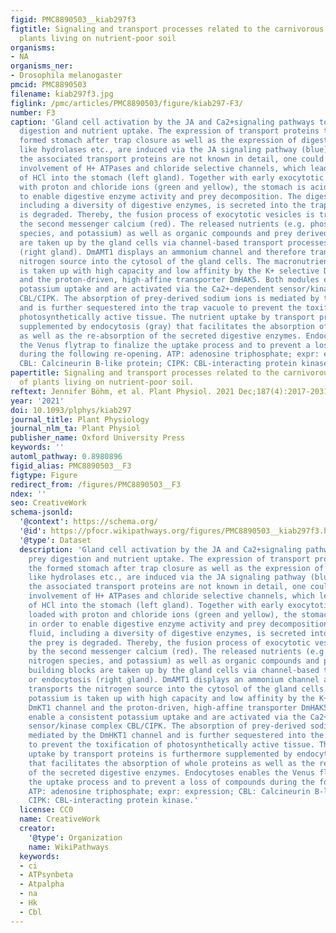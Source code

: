 ```yaml
---
figid: PMC8890503__kiab297f3
figtitle: Signaling and transport processes related to the carnivorous lifestyle of
  plants living on nutrient-poor soil
organisms:
- NA
organisms_ner:
- Drosophila melanogaster
pmcid: PMC8890503
filename: kiab297f3.jpg
figlink: /pmc/articles/PMC8890503/figure/kiab297-F3/
number: F3
caption: 'Gland cell activation by the JA and Ca2+signaling pathways to enable prey
  digestion and nutrient uptake. The expression of transport proteins to acidify the
  formed stomach after trap closure as well as the expression of digestive enzymes,
  like hydrolases etc., are induced via the JA signaling pathway (blue). Although,
  the associated transport proteins are not known in detail, one could suggest the
  involvement of H+ ATPases and chloride selective channels, which lead to an efflux
  of HCl into the stomach (left gland). Together with early exocytotic vesicles loaded
  with proton and chloride ions (green and yellow), the stomach is acidified in order
  to enable digestive enzyme activity and prey decomposition. The digestive fluid,
  including a diversity of digestive enzymes, is secreted into the trap and the prey
  is degraded. Thereby, the fusion process of exocytotic vesicles is triggered by
  the second messenger calcium (red). The released nutrients (e.g. phosphate, nitrogen
  species, and potassium) as well as organic compounds and prey derived building blocks
  are taken up by the gland cells via channel-based transport processes or endocytosis
  (right gland). DmAMT1 displays an ammonium channel and therefore transports the
  nitrogen source into the cytosol of the gland cells. The macronutrient potassium
  is taken up with high capacity and low affinity by the K+ selective DmKT1 channel
  and the proton-driven, high-affine transporter DmHAK5. Both modules enable a consistent
  potassium uptake and are activated via the Ca2+-dependent sensor/kinase complex
  CBL/CIPK. The absorption of prey-derived sodium ions is mediated by the DmHKT1 channel
  and is further sequestered into the trap vacuole to prevent the toxification of
  photosynthetically active tissue. The nutrient uptake by transport proteins is furthermore
  supplemented by endocytosis (gray) that facilitates the absorption of whole proteins
  as well as the re-absorption of the secreted digestive enzymes. Endocytoses enables
  the Venus flytrap to finalize the uptake process and to prevent a loss of compounds
  during the following re-opening. ATP: adenosine triphosphate; expr: expression;
  CBL: Calcineurin B-like protein; CIPK: CBL-interacting protein kinase.'
papertitle: Signaling and transport processes related to the carnivorous lifestyle
  of plants living on nutrient-poor soil.
reftext: Jennifer Böhm, et al. Plant Physiol. 2021 Dec;187(4):2017-2031.
year: '2021'
doi: 10.1093/plphys/kiab297
journal_title: Plant Physiology
journal_nlm_ta: Plant Physiol
publisher_name: Oxford University Press
keywords: ''
automl_pathway: 0.8980896
figid_alias: PMC8890503__F3
figtype: Figure
redirect_from: /figures/PMC8890503__F3
ndex: ''
seo: CreativeWork
schema-jsonld:
  '@context': https://schema.org/
  '@id': https://pfocr.wikipathways.org/figures/PMC8890503__kiab297f3.html
  '@type': Dataset
  description: 'Gland cell activation by the JA and Ca2+signaling pathways to enable
    prey digestion and nutrient uptake. The expression of transport proteins to acidify
    the formed stomach after trap closure as well as the expression of digestive enzymes,
    like hydrolases etc., are induced via the JA signaling pathway (blue). Although,
    the associated transport proteins are not known in detail, one could suggest the
    involvement of H+ ATPases and chloride selective channels, which lead to an efflux
    of HCl into the stomach (left gland). Together with early exocytotic vesicles
    loaded with proton and chloride ions (green and yellow), the stomach is acidified
    in order to enable digestive enzyme activity and prey decomposition. The digestive
    fluid, including a diversity of digestive enzymes, is secreted into the trap and
    the prey is degraded. Thereby, the fusion process of exocytotic vesicles is triggered
    by the second messenger calcium (red). The released nutrients (e.g. phosphate,
    nitrogen species, and potassium) as well as organic compounds and prey derived
    building blocks are taken up by the gland cells via channel-based transport processes
    or endocytosis (right gland). DmAMT1 displays an ammonium channel and therefore
    transports the nitrogen source into the cytosol of the gland cells. The macronutrient
    potassium is taken up with high capacity and low affinity by the K+ selective
    DmKT1 channel and the proton-driven, high-affine transporter DmHAK5. Both modules
    enable a consistent potassium uptake and are activated via the Ca2+-dependent
    sensor/kinase complex CBL/CIPK. The absorption of prey-derived sodium ions is
    mediated by the DmHKT1 channel and is further sequestered into the trap vacuole
    to prevent the toxification of photosynthetically active tissue. The nutrient
    uptake by transport proteins is furthermore supplemented by endocytosis (gray)
    that facilitates the absorption of whole proteins as well as the re-absorption
    of the secreted digestive enzymes. Endocytoses enables the Venus flytrap to finalize
    the uptake process and to prevent a loss of compounds during the following re-opening.
    ATP: adenosine triphosphate; expr: expression; CBL: Calcineurin B-like protein;
    CIPK: CBL-interacting protein kinase.'
  license: CC0
  name: CreativeWork
  creator:
    '@type': Organization
    name: WikiPathways
  keywords:
  - ci
  - ATPsynbeta
  - Atpalpha
  - na
  - Hk
  - Cbl
---
```

